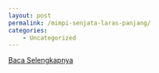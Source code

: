 ```yaml
---
layout: post
permalink: /mimpi-senjata-laras-panjang/
categories:
    - Uncategorized
---
```


[Baca Selengkapnya](/06)
